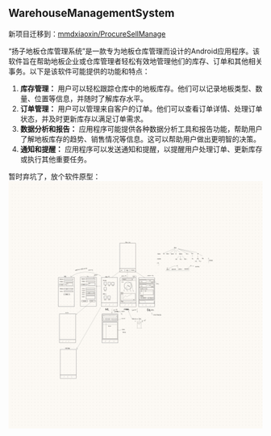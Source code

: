 ## WarehouseManagementSystem

新项目迁移到：[mmdxiaoxin/ProcureSellManage](https://github.com/mmdxiaoxin/ProcureSellManage)

“扬子地板仓库管理系统”是一款专为地板仓库管理而设计的Android应用程序。该软件旨在帮助地板企业或仓库管理者轻松有效地管理他们的库存、订单和其他相关事务。以下是该软件可能提供的功能和特点：

1. **库存管理：** 用户可以轻松跟踪仓库中的地板库存。他们可以记录地板类型、数量、位置等信息，并随时了解库存水平。
2. **订单管理：** 用户可以管理来自客户的订单。他们可以查看订单详情、处理订单状态，并及时更新库存以满足订单需求。
3. **数据分析和报告：** 应用程序可能提供各种数据分析工具和报告功能，帮助用户了解地板库存的趋势、销售情况等信息。这可以帮助用户做出更明智的决策。
4. **通知和提醒：** 应用程序可以发送通知和提醒，以提醒用户处理订单、更新库存或执行其他重要任务。



暂时弃坑了，放个软件原型：![仓库管理程序_20240315_143541](./README.assets/software%20prototype.jpg)